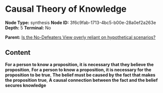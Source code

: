 # Causal Theory of Knowledge

**Node Type:** synthesis
**Node ID:** 3f6c9fab-1713-4bc5-b00e-28a0ef2a263e
**Depth:** 5
**Terminal:** No

**Parent:** [Is the No-Defeaters View overly reliant on hypothetical scenarios?](is-the-no-defeaters-view-overly-reliant-on-hypothetical-scenarios-antithesis-72490c67-f7e3-463a-9c7d-e93b8b837653.md)

## Content

**For a person to know a proposition, it is necessary that they believe the proposition**, **For a person to know a proposition, it is necessary for the proposition to be true**, **The belief must be caused by the fact that makes the proposition true**, **A causal connection between the fact and the belief secures knowledge**
